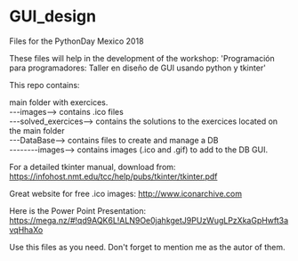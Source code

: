 # GUI_design
Files for the PythonDay Mexico 2018

These files will help in the development of the workshop:
'Programación para programadores:  Taller en diseño de GUI usando python y tkinter'

This repo contains:

main folder with exercices.  
---images--> contains .ico files  
---solved_exercices--> contains the solutions to the exercices located on the main folder  
---DataBase--> contains files to create and manage a DB  
--------images--> contains images (.ico and .gif) to add to the DB GUI.  
  
  
For a detailed tkinter manual, download from:
https://infohost.nmt.edu/tcc/help/pubs/tkinter/tkinter.pdf

Great website for free .ico images:
http://www.iconarchive.com

Here is the Power Point Presentation:  https://mega.nz/#!qd9AQK6L!ALN9Oe0jahkgetJ9PUzWugLPzXkaGpHwft3avqHhaXo

Use this files as you need.  Don't forget to mention me as the autor of them.
